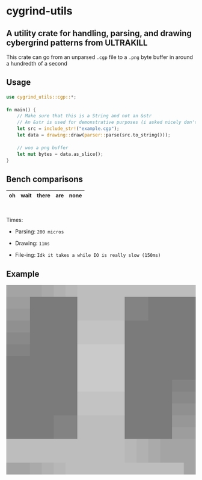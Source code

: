 # cygrind-utils

## A utility crate for handling, parsing, and drawing cybergrind patterns from ULTRAKILL

This crate can go from an unparsed `.cgp` file to a `.png` byte buffer in around a hundredth of a second

## Usage

```rs
use cygrind_utils::cgp::*;

fn main() {
    // Make sure that this is a String and not an &str 
    // An &str is used for demonstrative purposes (i asked nicely don't worry)
    let src = include_str!("example.cgp");
    let data = drawing::draw(parser::parse(src.to_string()));

    // woo a png buffer
    let mut bytes = data.as_slice(); 
}
```

## Bench comparisons

|oh|wait|there|are|none|
|---|---|-----|---|----|

<br>

Times:

- Parsing: `200 micros`

- Drawing: `11ms`

- File-ing: `Idk it takes a while IO is really slow (150ms)`

## Example

![Example](example.png)
